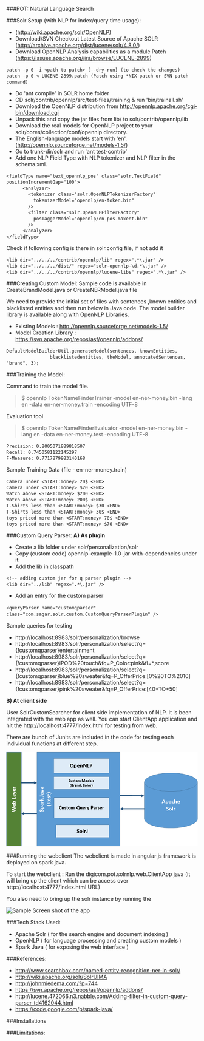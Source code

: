 ###POT: Natural Language Search

###Solr Setup (with NLP for index/query time usage):
* (http://wiki.apache.org/solr/OpenNLP)
* Download/SVN Checkout Latest Source of Apache  SOLR (http://archive.apache.org/dist/lucene/solr/4.8.0/)
* Download OpenNLP Analysis capabilities as a module Patch (https://issues.apache.org/jira/browse/LUCENE-2899)
```
patch -p 0 -i <path to patch> [--dry-run] (to check the changes)
patch -p 0 < LUCENE-2899.patch (Patch using *NIX patch or SVN patch command)
```
* Do 'ant compile' in SOLR home folder
* CD solr/contrib/opennlp/src/test-files/training & run 'bin/trainall.sh'
* Download the OpenNLP distribution from http://opennlp.apache.org/cgi-bin/download.cgi
* Unpack this and copy the jar files from lib/ to solr/contrib/opennlp/lib
* Download the real models for OpenNLP project to your solr/cores/collection/conf/opennlp directory.
* The English-language models start with 'en'. (http://opennlp.sourceforge.net/models-1.5/)
* Go to trunk-dir/solr and run 'ant test-contrib'
* Add one NLP Field Type with NLP tokenizer and NLP filter in the schema.xml.
```
<fieldType name="text_opennlp_pos" class="solr.TextField" positionIncrementGap="100">
      <analyzer>
        <tokenizer class="solr.OpenNLPTokenizerFactory"
          tokenizerModel="opennlp/en-token.bin"
        />
        <filter class="solr.OpenNLPFilterFactory"
          posTaggerModel="opennlp/en-pos-maxent.bin"
        />
      </analyzer>
</fieldType>
```

Check if following config is there in solr.config file, if not add it
```
<lib dir="../../../contrib/opennlp/lib" regex=".*\.jar" />
<lib dir="../../../dist/" regex="solr-opennlp-\d.*\.jar" />
<lib dir="../../../contrib/opennlp/lucene-libs" regex=".*\.jar" />
```

###Creating Custom Model:
Sample code is available in CreateBrandModel.java or CreateNERModel.java file

We need to provide the initial set of files with sentences ,known entities and blacklisted entities and then run below in Java code. The model builder library is available along with OpenNLP Libraries.
* Existing Models : http://opennlp.sourceforge.net/models-1.5/
* Model Creation Library : https://svn.apache.org/repos/asf/opennlp/addons/
 
```
DefaultModelBuilderUtil.generateModel(sentences, knownEntities,
				blacklistedentities, theModel, annotatedSentences, "brand", 3);
```

###Training the Model:

Command to train the model file.
> $ opennlp TokenNameFinderTrainer -model en-ner-money.bin -lang en -data en-ner-money.train -encoding UTF-8

Evaluation tool 
> $ opennlp TokenNameFinderEvaluator -model en-ner-money.bin -lang en -data en-ner-money.test -encoding UTF-8

```
Precision: 0.8005071889818507
Recall: 0.7450581122145297
F-Measure: 0.7717879983140168
```

Sample Training Data (file - en-ner-money.train)
```
Camera under <START:money> 20$ <END>
Camera under <START:money> $20 <END>
Watch above <START:money> $200 <END>
Watch above <START:money> 200$ <END>
T-Shirts less than <START:money> $30 <END>
T-Shirts less than <START:money> 30$ <END>
toys priced more than <START:money> 70$ <END>
toys priced more than <START:money> $70 <END>
```

###Custom Query Parser:
**A) As plugin**
* Create a lib folder under solr/personalization/solr
* Copy (custom code) opennlp-example-1.0-jar-with-dependencies under it
* Add the lib in classpath 

```
<!-- adding custom jar for q parser plugin -->
<lib dir="../lib" regex=".*\.jar" />
```

* Add an entry for the custom parser

``
<queryParser name="customqparser" class="com.sagar.solr.custom.CustomQueryParserPlugin" />
``

Sample queries for testing

* http://localhost:8983/solr/personalization/browse
* http://localhost:8983/solr/personalization/select?q={!customqparser}entertainment
* http://localhost:8983/solr/personalization/select?q={!customqparser}iPOD%20touch&fq=P_Color:pink&fl=*,score
* http://localhost:8983/solr/personalization/select?q={!customqparser}blue%20sweater&fq=P_OfferPrice:[0%20TO%2010]
* http://localhost:8983/solr/personalization/select?q={!customqparser}pink%20sweater&fq=P_OfferPrice:[40+TO+50]

**B) At client side**

User SolrCustomSearcher for client side implementation of NLP.
It is been integrated with the web app as well. You can start ClientApp application
and hit the http://localhost:4777/index.html for testing from web.

There are bunch of Junits are included in the code for testing each individual functions at different step.

![High Level Arch Diagram](https://raw.githubusercontent.com/DigiCom-POT/NLS/master/src/main/resources/webapp/img/nlspot.png)


###Running the webclient
The webclient is made in angular js framework is deployed on spark java.

To start the webclient : Run the digicom.pot.solrnlp.web.ClientApp java (it will bring up the client which can be access over http://localhost:4777/index.html URL)

You also need to bring up the solr instance by running the 


![Sample Screen shot of the app]()



###Tech Stack Used:
* Apache Solr ( for the search engine and document indexing )
* OpenNLP ( for language processing and creating custom models )
* Spark Java ( for exposing the web interface )


###References:
* http://www.searchbox.com/named-entity-recognition-ner-in-solr/
* http://wiki.apache.org/solr/SolrUIMA
* http://johnmiedema.com/?p=744
* https://svn.apache.org/repos/asf/opennlp/addons/
* http://lucene.472066.n3.nabble.com/Adding-filter-in-custom-query-parser-td4162044.html
* https://code.google.com/p/spark-java/


###Installations

###Limitations:
